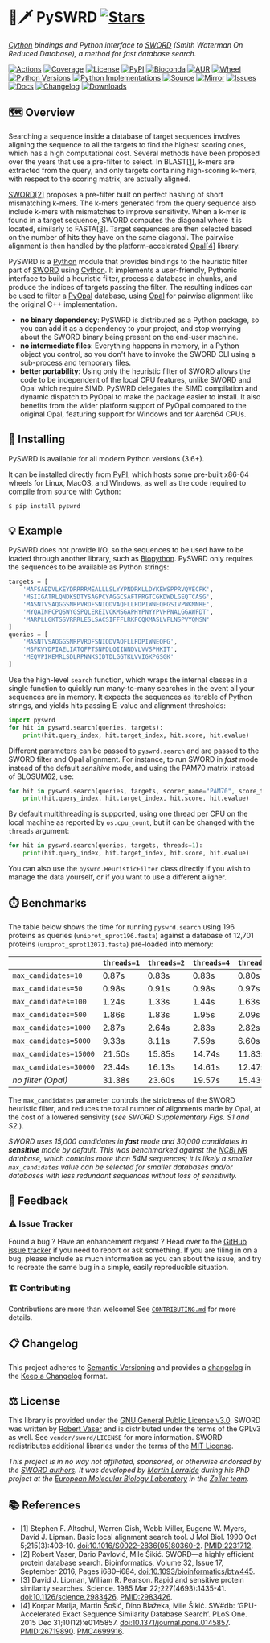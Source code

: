 # 🐍🗡️ PySWRD [![Stars](https://img.shields.io/github/stars/althonos/pyswrd.svg?style=social&maxAge=3600&label=Star)](https://github.com/althonos/pyswrd/stargazers)

*[Cython](https://cython.org/) bindings and Python interface to [SWORD](https://github.com/rvaser/sword) (Smith Waterman On Reduced Database), a method for fast database search.*

[![Actions](https://img.shields.io/github/actions/workflow/status/althonos/pyswrd/test.yml?branch=main&logo=github&style=flat-square&maxAge=300)](https://github.com/althonos/pyswrd/actions)
[![Coverage](https://img.shields.io/codecov/c/gh/althonos/pyswrd?style=flat-square&maxAge=3600&logo=codecov)](https://codecov.io/gh/althonos/pyswrd/)
[![License](https://img.shields.io/badge/license-MIT-blue.svg?style=flat-square&maxAge=2678400)](https://choosealicense.com/licenses/mit/)
[![PyPI](https://img.shields.io/pypi/v/pyswrd.svg?style=flat-square&maxAge=3600&logo=PyPI)](https://pypi.org/project/pyswrd)
[![Bioconda](https://img.shields.io/conda/vn/bioconda/pyswrd?style=flat-square&maxAge=3600&logo=anaconda)](https://anaconda.org/bioconda/pyswrd)
[![AUR](https://img.shields.io/aur/version/python-pyswrd?logo=archlinux&style=flat-square&maxAge=3600)](https://aur.archlinux.org/packages/python-pyswrd)
[![Wheel](https://img.shields.io/pypi/wheel/pyswrd.svg?style=flat-square&maxAge=3600)](https://pypi.org/project/pyswrd/#files)
[![Python Versions](https://img.shields.io/pypi/pyversions/pyswrd.svg?style=flat-square&maxAge=600&logo=python)](https://pypi.org/project/pyswrd/#files)
[![Python Implementations](https://img.shields.io/pypi/implementation/pyswrd.svg?style=flat-square&maxAge=600&label=impl)](https://pypi.org/project/pyswrd/#files)
[![Source](https://img.shields.io/badge/source-GitHub-303030.svg?maxAge=2678400&style=flat-square)](https://github.com/althonos/pyswrd/)
[![Mirror](https://img.shields.io/badge/mirror-EMBL-009f4d?style=flat-square&maxAge=2678400)](https://git.embl.de/larralde/pyswrd/)
[![Issues](https://img.shields.io/github/issues/althonos/pyswrd.svg?style=flat-square&maxAge=600)](https://github.com/althonos/pyswrd/issues)
[![Docs](https://img.shields.io/readthedocs/pyswrd/latest?style=flat-square&maxAge=600)](https://pyswrd.readthedocs.io)
[![Changelog](https://img.shields.io/badge/keep%20a-changelog-8A0707.svg?maxAge=2678400&style=flat-square)](https://github.com/althonos/pyswrd/blob/main/CHANGELOG.md)
[![Downloads](https://img.shields.io/pypi/dm/pyswrd?style=flat-square&color=303f9f&maxAge=86400&label=downloads)](https://pepy.tech/project/pyswrd)


## 🗺️ Overview

Searching a sequence inside a database of target sequences involves aligning
the sequence to all the targets to find the highest scoring ones, which has
a high computational cost. Several methods have been proposed over the years
that use a pre-filter to select. In BLAST[\[1\]](#ref1), k-mers are extracted 
from the query, and only targets containing high-scoring k-mers, with respect to 
the scoring matrix, are actually aligned.

[SWORD](https://github.com/rvaser/sword)[\[2\]](#ref2) proposes a pre-filter built 
on perfect hashing of short mismatching k-mers. The k-mers generated from the 
query sequence also include k-mers with mismatches to improve sensitivity. 
When a k-mer is found in a target sequence, SWORD computes the diagonal where it 
is located, similarly to FASTA[\[3\]](#ref3). Target sequences are then selected based on the
number of hits they have on the same diagonal. The pairwise alignment
is then handled by the platform-accelerated [Opal](https://github.com/Martinsos/opal)[\[4\]](#ref4)
library.

PySWRD is a [Python](https://python.org) module that provides bindings to
the heuristic filter part of [SWORD](https://github.com/rvaser/sword)
using [Cython](https://cython.org/). It implements a user-friendly, Pythonic
interface to build a heuristic filter, process a database in chunks, and
produce the indices of targets passing the filter. The resulting indices
can be used to filter a [PyOpal](https://github.com/althonos/pyopal) database,
using [Opal](https://github.com/Martinsos/opal) for pairwise alignment like
the original C++ implementation.

- **no binary dependency**: PySWRD is distributed as a Python package, so
  you can add it as a dependency to your project, and stop worrying about the
  SWORD binary being present on the end-user machine.
- **no intermediate files**: Everything happens in memory, in a Python object
  you control, so you don't have to invoke the SWORD CLI using a sub-process
  and temporary files.
- **better portability**: Using only the heuristic filter of SWORD allows
  the code to be independent of the local CPU features, unlike SWORD and
  Opal which require SIMD. PySWRD delegates the SIMD compilation and
  dynamic dispatch to PyOpal to make the package easier to install. It
  also benefits from the wider platform support of PyOpal compared to
  the original Opal, featuring support for Windows and for Aarch64 CPUs.

## 🔧 Installing

PySWRD is available for all modern Python versions (3.6+).

It can be installed directly from [PyPI](https://pypi.org/project/pyopal/),
which hosts some pre-built x86-64 wheels for Linux, MacOS, and Windows, 
as well as the code required to compile from source with Cython:
```console
$ pip install pyswrd
```

<!-- Otherwise, PySWRD is also available as a [Bioconda](https://bioconda.github.io/)
package:
```console
$ conda install -c bioconda pyswrd
``` -->

<!-- Check the [*install* page](https://pyswrd.readthedocs.io/en/stable/install.html)
of the documentation for other ways to install PySWRD on your machine. -->

## 💡 Example

PySWRD does not provide I/O, so the sequences to be used have to be loaded through
another library, such as [Biopython](https://biopython.org). PySWRD only requires 
the sequences to be available as Python strings:

```python
targets = [
    'MAFSAEDVLKEYDRRRRMEALLLSLYYPNDRKLLDYKEWSPPRVQVECPK', 
    'MSIIGATRLQNDKSDTYSAGPCYAGGCSAFTPRGTCGKDWDLGEQTCASG', 
    'MASNTVSAQGGSNRPVRDFSNIQDVAQFLLFDPIWNEQPGSIVPWKMNRE', 
    'MYQAINPCPQSWYGSPQLEREIVCKMSGAPHYPNYYPVHPNALGGAWFDT', 
    'MARPLLGKTSSVRRRLESLSACSIFFFLRKFCQKMASLVFLNSPVYQMSN'
]
queries = [
    'MASNTVSAQGGSNRPVRDFSNIQDVAQFLLFDPIWNEQPG', 
    'MSFKVYDPIAELIATQFPTSNPDLQIINNDVLVVSPHKIT', 
    'MEQVPIKEMRLSDLRPNNKSIDTDLGGTKLVVIGKPGSGK'
]
```

Use the high-level `search` function, which wraps the internal classes in a single 
function to quickly run many-to-many searches in the event all your sequences are in 
memory. It expects the sequences as iterable of Python strings, and yields hits 
passing E-value and alignment thresholds:

```python
import pyswrd
for hit in pyswrd.search(queries, targets):
    print(hit.query_index, hit.target_index, hit.score, hit.evalue)
```

Different parameters can be passed to `pyswrd.search` and are passed to the 
SWORD filter and Opal alignment. For instance, to run SWORD in *fast* mode
instead of the default *sensitive* mode, and using the PAM70 matrix instead
of BLOSUM62, use:
```python
for hit in pyswrd.search(queries, targets, scorer_name="PAM70", score_threshold=0, kmer_length=5):
    print(hit.query_index, hit.target_index, hit.score, hit.evalue)
```

By default multithreading is supported, using one thread per CPU on the local
machine as reported by `os.cpu_count`, but it can be changed with the `threads` 
argument:
```python
for hit in pyswrd.search(queries, targets, threads=1):
    print(hit.query_index, hit.target_index, hit.score, hit.evalue)
```

You can also use the `pyswrd.HeuristicFilter` class directly if you wish to 
manage the data yourself, or if you want to use a different aligner.


<!-- ## 🧶 Thread-safety -->

## ⏱️ Benchmarks

The table below shows the time for running `pyswrd.search` using 196 proteins 
as queries (`uniprot_sprot196.fasta`) against a database of 12,701 proteins
(`uniprot_sprot12071.fasta`) pre-loaded into memory:

|                        | `threads=1` | `threads=2` | `threads=4` | `threads=8` | `threads=12` |
|------------------------|-------------|-------------|-------------|-------------|--------------|
| `max_candidates=10`    | 0.87s       | 0.83s       | 0.83s       | 0.80s       | 0.76s        |
| `max_candidates=50`    | 0.98s       | 0.91s       | 0.98s       | 0.97s       | 1.04s        |
| `max_candidates=100`   | 1.24s       | 1.33s       | 1.44s       | 1.63s       | 1.67s        |
| `max_candidates=500`   | 1.86s       | 1.83s       | 1.95s       | 2.09s       | 2.15s        |
| `max_candidates=1000`  | 2.87s       | 2.64s       | 2.83s       | 2.82s       | 2.90s        |
| `max_candidates=5000`  | 9.33s       | 8.11s       | 7.59s       | 6.60s       | 6.06s        |
| `max_candidates=15000` | 21.50s      | 15.85s      | 14.74s      | 11.83s      | 11.34s       |
| `max_candidates=30000` | 23.44s      | 16.13s      | 14.61s      | 12.47s      | 11.08s       |
| *no filter (Opal)*     | 31.38s      | 23.60s      | 19.57s      | 15.43s      | 14.60s       |

The `max_candidates` parameter controls the strictness of the SWORD heuristic filter, and reduces 
the total number of alignments made by Opal, at the cost of a lowered sensivity 
(*see SWORD Supplementary Figs. S1 and S2.*). 

*SWORD uses 15,000 candidates in **fast** mode and 30,000 candidates in **sensitive** mode by default. 
This was benchmarked against the [NCBI NR](https://www.ncbi.nlm.nih.gov/refseq/about/nonredundantproteins/) 
database, which contains more than 54M sequences; it is likely a smaller `max_candidates` value can 
be selected for smaller databases and/or databases with less redundant sequences without loss of sensitivity.*

## 💭 Feedback

### ⚠️ Issue Tracker

Found a bug ? Have an enhancement request ? Head over to the [GitHub issue tracker](https://github.com/althonos/pyswrd/issues)
if you need to report or ask something. If you are filing in on a bug,
please include as much information as you can about the issue, and try to
recreate the same bug in a simple, easily reproducible situation.


### 🏗️ Contributing

Contributions are more than welcome! See
[`CONTRIBUTING.md`](https://github.com/althonos/pyswrd/blob/main/CONTRIBUTING.md)
for more details.


## 📋 Changelog

This project adheres to [Semantic Versioning](http://semver.org/spec/v2.0.0.html)
and provides a [changelog](https://github.com/althonos/pyswrd/blob/main/CHANGELOG.md)
in the [Keep a Changelog](http://keepachangelog.com/en/1.0.0/) format.


## ⚖️ License

This library is provided under the [GNU General Public License v3.0](https://choosealicense.com/licenses/gpl-3.0/).
SWORD was written by [Robert Vaser](https://github.com/rvaser) and is distributed under the terms of the
GPLv3 as well. See `vendor/sword/LICENSE` for more information. SWORD redistributes additional
libraries under the terms of the [MIT License](https://choosealicense.com/licenses/mit/).

*This project is in no way not affiliated, sponsored, or otherwise endorsed
by the [SWORD authors](https://github.com/rvaser). It was developed
by [Martin Larralde](https://github.com/althonos/) during his PhD project
at the [European Molecular Biology Laboratory](https://www.embl.de/) in
the [Zeller team](https://github.com/zellerlab).*


## 📚 References

- <a id="ref1">\[1\]</a> Stephen F. Altschul, Warren Gish, Webb Miller, Eugene W. Myers, David J. Lipman. Basic local alignment search tool. J Mol Biol. 1990 Oct 5;215(3):403-10. [doi:10.1016/S0022-2836(05)80360-2](https://doi.org/10.1016/S0022-2836(05)80360-2). [PMID:2231712](https://pubmed.ncbi.nlm.nih.gov/2231712).
- <a id="ref2">\[2\]</a> Robert Vaser, Dario Pavlović, Mile Šikić. SWORD—a highly efficient protein database search. Bioinformatics, Volume 32, Issue 17, September 2016, Pages i680–i684, [doi:10.1093/bioinformatics/btw445](https://doi.org/10.1093/bioinformatics/btw445).
- <a id="ref3">\[3\]</a> David J. Lipman, William R. Pearson. Rapid and sensitive protein similarity searches. Science. 1985 Mar 22;227(4693):1435-41. [doi:10.1126/science.2983426](https://doi.org/10.1126/science.2983426). [PMID:2983426](https://pubmed.ncbi.nlm.nih.gov/2983426).
- <a id="ref4">\[4\]</a> Korpar Matija, Martin Šošić, Dino Blažeka, Mile Šikić. SW#db: ‘GPU-Accelerated Exact Sequence Similarity Database Search’. PLoS One. 2015 Dec 31;10(12):e0145857. [doi:10.1371/journal.pone.0145857](https://doi.org/10.1371/journal.pone.0145857). [PMID:26719890](https://pubmed.ncbi.nlm.nih.gov/26719890). [PMC4699916](https://www.ncbi.nlm.nih.gov/pmc/articles/PMC4699916/).